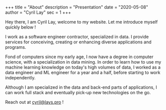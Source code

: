 +++
title = "About"
description = "Presentation"
date = "2020-05-08"
author = "Cyril Lay"
sec = 1
+++


Hey there, I am Cyril Lay, welcome to my website. Let me introduce myself quickly below !
 
I work as a software engineer contractor, specialized in data. I provide services for conceiving, creating or enhancing diverse applications and programs.

Fond of computers since my early age, I now have a degree in computer science, with a specialization in data mining.
In order to learn how to use my machine learning knowledge on today's high volumes of data, I worked as a data engineer and ML engineer 
for a year and a half, before starting to work independently.   
  
Although I am specialized in the data and back-end parts of applications, I can work full stack and eventually pick-up new
technologies on the go.

Reach out at cyril@lays.pro ! 

